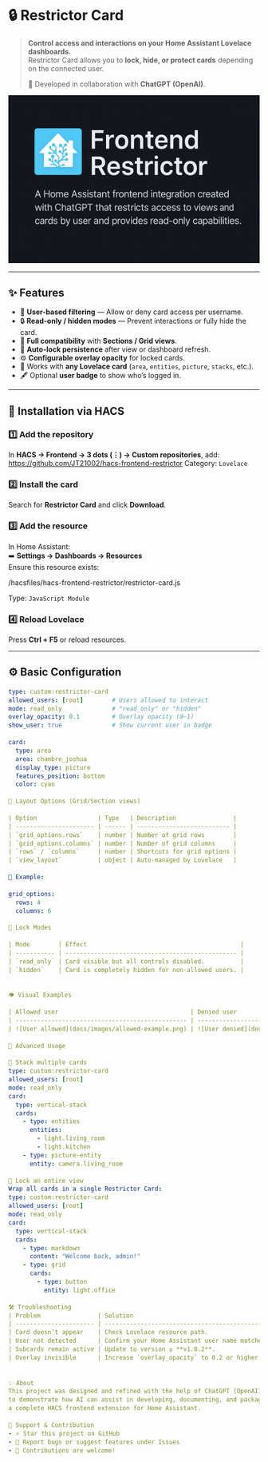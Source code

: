 # 🔒 Restrictor Card

> **Control access and interactions on your Home Assistant Lovelace dashboards.**  
> Restrictor Card allows you to **lock, hide, or protect cards** depending on the connected user.  
>
> 🧠 Developed in collaboration with **ChatGPT (OpenAI)**.

![Banner](docs/images/restrictor-banner.png)

---

## ✨ Features

- 👤 **User-based filtering** — Allow or deny card access per username.
- 🔒 **Read-only / hidden modes** — Prevent interactions or fully hide the card.
- 🧱 **Full compatibility** with **Sections / Grid views**.
- 🔁 **Auto-lock persistence** after view or dashboard refresh.
- ⚙️ **Configurable overlay opacity** for locked cards.
- 🧩 Works with **any Lovelace card** (`area`, `entities`, `picture`, `stacks`, etc.).
- 🖋️ Optional **user badge** to show who’s logged in.

---

## 🧰 Installation via HACS

### 1️⃣ Add the repository
In **HACS → Frontend → 3 dots (⋮) → Custom repositories**, add:  https://github.com/JT21002/hacs-frontend-restrictor
Category: `Lovelace`

### 2️⃣ Install the card
Search for **Restrictor Card** and click **Download**.

### 3️⃣ Add the resource
In Home Assistant:  
➡️ **Settings → Dashboards → Resources**  
Ensure this resource exists:

/hacsfiles/hacs-frontend-restrictor/restrictor-card.js

Type: `JavaScript Module`

### 4️⃣ Reload Lovelace
Press **Ctrl + F5** or reload resources.

---

## ⚙️ Basic Configuration

```yaml
type: custom:restrictor-card
allowed_users: [root]        # Users allowed to interact
mode: read_only              # "read_only" or "hidden"
overlay_opacity: 0.1         # Overlay opacity (0–1)
show_user: true              # Show current user in badge

card:
  type: area
  area: chambre_joshua
  display_type: picture
  features_position: bottom
  color: cyan

🧱 Layout Options (Grid/Section views)

| Option                 | Type   | Description                |
| ---------------------- | ------ | -------------------------- |
| `grid_options.rows`    | number | Number of grid rows        |
| `grid_options.columns` | number | Number of grid columns     |
| `rows` / `columns`     | number | Shortcuts for grid options |
| `view_layout`          | object | Auto-managed by Lovelace   |

🧩 Example:

grid_options:
  rows: 4
  columns: 6

🔐 Lock Modes

| Mode        | Effect                                           |
| ----------- | ------------------------------------------------ |
| `read_only` | Card visible but all controls disabled.          |
| `hidden`    | Card is completely hidden for non-allowed users. |


👁️ Visual Examples

| Allowed user                                     | Denied user                                    |
| ------------------------------------------------ | ---------------------------------------------- |
| ![User allowed](docs/images/allowed-example.png) | ![User denied](docs/images/denied-example.png) |

🧩 Advanced Usage

🔹 Stack multiple cards
type: custom:restrictor-card
allowed_users: [root]
mode: read_only
card:
  type: vertical-stack
  cards:
    - type: entities
      entities:
        - light.living_room
        - light.kitchen
    - type: picture-entity
      entity: camera.living_room

🔹 Lock an entire view
Wrap all cards in a single Restrictor Card:
type: custom:restrictor-card
allowed_users: [root]
mode: read_only
card:
  type: vertical-stack
  cards:
    - type: markdown
      content: "Welcome back, admin!"
    - type: grid
      cards:
        - type: button
          entity: light.office

🛠️ Troubleshooting
| Problem                | Solution                                               |
| ---------------------- | ------------------------------------------------------ |
| Card doesn’t appear    | Check Lovelace resource path.                          |
| User not detected      | Confirm your Home Assistant user name matches exactly. |
| Subcards remain active | Update to version ≥ **v1.0.2**.                        |
| Overlay invisible      | Increase `overlay_opacity` to 0.2 or higher.           |


💡 About
This project was designed and refined with the help of ChatGPT (OpenAI)
to demonstrate how AI can assist in developing, documenting, and packaging
a complete HACS frontend extension for Home Assistant.

🧡 Support & Contribution
- ⭐ Star this project on GitHub
- 🐞 Report bugs or suggest features under Issues
- 🤝 Contributions are welcome!